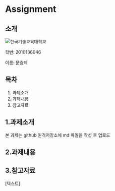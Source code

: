 # Assignment

## 소개
![한국기술교육대학교](http://file.newswire.co.kr/data/datafile2/thumb_big/2011/11/20111101100737_1010978386.jpg)

학번: 2010136046

이름: 문승제




## 목차
1. 과제소개
2. 과제내용
3. 참고자료



## 1.과제소개
본 과제는 github 원격저장소에 md 파일을 작성 후 업로드


## 2.과제내용


## 3.참고자료
[텍스트]
